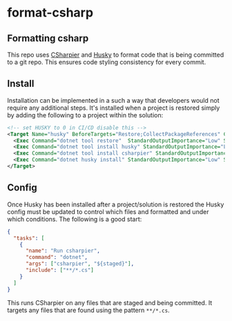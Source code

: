 # format-csharp

## Formatting csharp
This repo uses [CSharpier](https://github.com/belav/csharpier) and [Husky](https://www.nuget.org/packages/Husky/) to format code that is being committed to a git repo. This ensures code styling consistency for every commit.

## Install
Installation can be implemented in a such a way that developers would not require any additional steps. It's installed when a project is restored simply by adding the following to a project within the solution:

```xml
<!-- set HUSKY to 0 in CI/CD disable this -->
<Target Name="husky" BeforeTargets="Restore;CollectPackageReferences" Condition="'$(HUSKY)' != 0">
  <Exec Command="dotnet tool restore"  StandardOutputImportance="Low" StandardErrorImportance="High"/>
  <Exec Command="dotnet tool install husky" StandardOutputImportance="Low" StandardErrorImportance="High" WorkingDirectory="./" />
  <Exec Command="dotnet tool install csharpier" StandardOutputImportance="Low" StandardErrorImportance="High" WorkingDirectory="./" />
  <Exec Command="dotnet husky install" StandardOutputImportance="Low" StandardErrorImportance="High" WorkingDirectory="./" />
</Target>
```

## Config
Once Husky has been installed after a project/solution is restored the Husky config must be updated to control which files and formatted and under which conditions. The following is a good start:

```json
{
  "tasks": [
    {
      "name": "Run csharpier",
      "command": "dotnet",
      "args": ["csharpier", "${staged}"],
      "include": ["**/*.cs"]
    }
  ]
}

```

This runs CSharpier on any files that are staged and being committed. It targets any files that are found using the pattern `**/*.cs`.